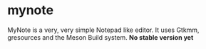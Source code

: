 # mynote

MyNote is a very, very simple Notepad like editor. It uses Gtkmm, gresources and the Meson Build system. **No stable version yet**
